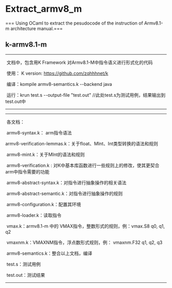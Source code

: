# Extract_armv8_m

=== Using OCaml to extract the pesudocode of the instruction of Armv8.1-m architecture manual.===



## k-armv8.1-m

***

​	文档中，包含用K Framework 对Armv8.1-M中指令语义进行形式化的代码

​	使用： 
    K version: https://github.com/zqhhhnet/k

​		编译：kompile armv8-semantics.k --backend java

​		运行：krun test.s --output-file "test.out"	//此处test.s为测试用例，结果输出到test.out中

***

***

​	各文档：

​		armv8-syntax.k： arm指令语法

​		armv8-verification-lemmas.k：关于float、MInt、Int类型转换的语法和规则

​		armv8-mint.k：关于MInt的语法和规则

​		armv8-verification.k : 对K中基本库函数进行一些规则上的修改，使其更契合arm中指令需要的功能

​		armv8-abstract-syntax.k：对指令进行抽象操作的相关语法

​		armv8-abstract-semantic.k：对指令进行抽象操作的规则

​		armv8-configuration.k：配置其环境

​		armv8-loader.k：读取指令

​		vmax.k：armv8.1-m 中的 VMAX指令，整数形式的规则，例：vmax.S8 q0, q1, q2

​		vmaxnm.k：VMAXNM指令，浮点数形式规则，例： vmaxnm.F32 q1, q2, q3

​		armv8-semantics.k：整合以上文档，编译

​		test.s：测试用例

​		test.out：测试结果

***
